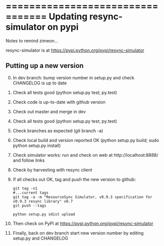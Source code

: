 =================================
Updating resync-simulator on pypi
=================================

Notes to remind zimeon...

resync-simulator is at https://pypi.python.org/pypi/resync-simulator

Putting up a new version
------------------------

0. In dev branch: bump version number in setup.py and check CHANGELOG is up to date
1. Check all tests good (python setup.py test; py.test)
2. Check code is up-to-date with github version
3. Check out master and merge in dev
4. Check all tests good (python setup.py test; py.test)
5. Check branches as expected (git branch -a)
6. Check local build and version reported OK (python setup.py build; sudo python setup.py install)
7. Check simulator works: run and check on web at http://localhost:8888/ and follow links
8. Check by harvesting with resync client
9. If all checks out OK, tag and push the new version to github:

    ```
    git tag -n1
    #...current tags
    git tag -a -m "ResourceSync Simulator, v0.9.3 specification for v0.9.3 resync library" v0.7
    git push --tags

    python setup.py sdist upload
    ```

10. Then check on PyPI at https://pypi.python.org/pypi/resync-simulator
11. Finally, back on dev branch start new version number by editing setup.py and CHANGELOG

